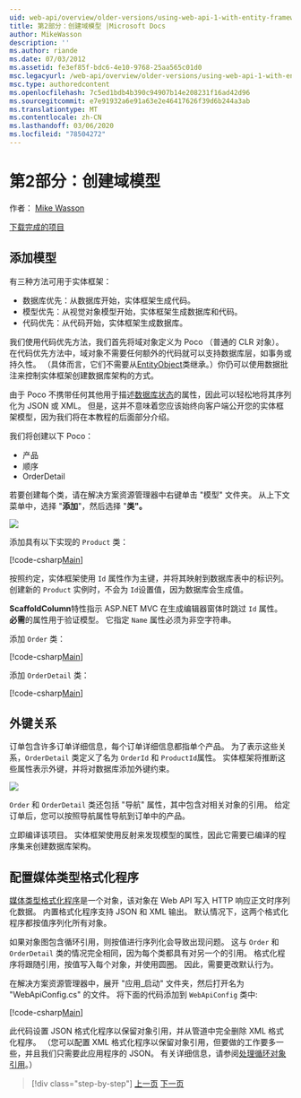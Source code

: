```yaml
---
uid: web-api/overview/older-versions/using-web-api-1-with-entity-framework-5/using-web-api-with-entity-framework-part-2
title: 第2部分：创建域模型 |Microsoft Docs
author: MikeWasson
description: ''
ms.author: riande
ms.date: 07/03/2012
ms.assetid: fe3ef85f-bdc6-4e10-9768-25aa565c01d0
msc.legacyurl: /web-api/overview/older-versions/using-web-api-1-with-entity-framework-5/using-web-api-with-entity-framework-part-2
msc.type: authoredcontent
ms.openlocfilehash: 7c5ed1bdb4b390c94907b14e208231f16ad42d96
ms.sourcegitcommit: e7e91932a6e91a63e2e46417626f39d6b244a3ab
ms.translationtype: MT
ms.contentlocale: zh-CN
ms.lasthandoff: 03/06/2020
ms.locfileid: "78504272"
---
```

# <a name="part-2-creating-the-domain-models"></a>第2部分：创建域模型

作者： [Mike Wasson](https://github.com/MikeWasson)

[下载完成的项目](https://code.msdn.microsoft.com/ASP-NET-Web-API-with-afa30545)

## <a name="add-models"></a>添加模型

有三种方法可用于实体框架：

- 数据库优先：从数据库开始，实体框架生成代码。
- 模型优先：从视觉对象模型开始，实体框架生成数据库和代码。
- 代码优先：从代码开始，实体框架生成数据库。

我们使用代码优先方法，我们首先将域对象定义为 Poco （普通的 CLR 对象）。 在代码优先方法中，域对象不需要任何额外的代码就可以支持数据库层，如事务或持久性。 （具体而言，它们不需要从[EntityObject](https://msdn.microsoft.com/library/system.data.objects.dataclasses.entityobject.aspx)类继承。）你仍可以使用数据批注来控制实体框架创建数据库架构的方式。

由于 Poco 不携带任何其他用于描述[数据库状态](https://msdn.microsoft.com/library/system.data.entitystate.aspx)的属性，因此可以轻松地将其序列化为 JSON 或 XML。 但是，这并不意味着您应该始终向客户端公开您的实体框架模型，因为我们将在本教程的后面部分介绍。

我们将创建以下 Poco：

- 产品
- 顺序
- OrderDetail

若要创建每个类，请在解决方案资源管理器中右键单击 "模型" 文件夹。 从上下文菜单中，选择 "**添加**"，然后选择 "**类"。**

![](using-web-api-with-entity-framework-part-2/_static/image1.png)

添加具有以下实现的 `Product` 类：

[!code-csharp[Main](using-web-api-with-entity-framework-part-2/samples/sample1.cs)]

按照约定，实体框架使用 `Id` 属性作为主键，并将其映射到数据库表中的标识列。 创建新的 `Product` 实例时，不会为 `Id`设置值，因为数据库会生成值。

**ScaffoldColumn**特性指示 ASP.NET MVC 在生成编辑器窗体时跳过 `Id` 属性。 **必需**的属性用于验证模型。 它指定 `Name` 属性必须为非空字符串。

添加 `Order` 类：

[!code-csharp[Main](using-web-api-with-entity-framework-part-2/samples/sample2.cs)]

添加 `OrderDetail` 类：

[!code-csharp[Main](using-web-api-with-entity-framework-part-2/samples/sample3.cs)]

## <a name="foreign-key-relations"></a>外键关系

订单包含许多订单详细信息，每个订单详细信息都指单个产品。 为了表示这些关系，`OrderDetail` 类定义了名为 `OrderId` 和 `ProductId`属性。 实体框架将推断这些属性表示外键，并将对数据库添加外键约束。

![](using-web-api-with-entity-framework-part-2/_static/image2.png)

`Order` 和 `OrderDetail` 类还包括 "导航" 属性，其中包含对相关对象的引用。 给定订单后，您可以按照导航属性导航到订单中的产品。

立即编译该项目。 实体框架使用反射来发现模型的属性，因此它需要已编译的程序集来创建数据库架构。

## <a name="configure-the-media-type-formatters"></a>配置媒体类型格式化程序

[媒体类型格式化程序](../../formats-and-model-binding/media-formatters.md)是一个对象，该对象在 Web API 写入 HTTP 响应正文时序列化数据。 内置格式化程序支持 JSON 和 XML 输出。 默认情况下，这两个格式化程序都按值序列化所有对象。

如果对象图包含循环引用，则按值进行序列化会导致出现问题。 这与 `Order` 和 `OrderDetail` 类的情况完全相同，因为每个类都具有对另一个的引用。 格式化程序将跟随引用，按值写入每个对象，并使用圆圈。 因此，需要更改默认行为。

在解决方案资源管理器中，展开 "应用\_启动" 文件夹，然后打开名为 "WebApiConfig.cs" 的文件。 将下面的代码添加到 `WebApiConfig` 类中:

[!code-csharp[Main](using-web-api-with-entity-framework-part-2/samples/sample4.cs?highlight=11)]

此代码设置 JSON 格式化程序以保留对象引用，并从管道中完全删除 XML 格式化程序。 （您可以配置 XML 格式化程序以保留对象引用，但要做的工作要多一些，并且我们只需要此应用程序的 JSON。 有关详细信息，请参阅[处理循环对象引用](../../formats-and-model-binding/json-and-xml-serialization.md#handling_circular_object_references)。）

> [!div class="step-by-step"]
> [上一页](using-web-api-with-entity-framework-part-1.md)
> [下一页](using-web-api-with-entity-framework-part-3.md)
